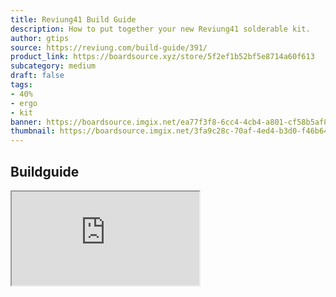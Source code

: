 ```yaml
---
title: Reviung41 Build Guide
description: How to put together your new Reviung41 solderable kit.
author: gtips
source: https://reviung.com/build-guide/391/
product_link: https://boardsource.xyz/store/5f2ef1b52bf5e8714a60f613
subcategory: medium
draft: false
tags: 
- 40%
- ergo
- kit
banner: https://boardsource.imgix.net/ea77f3f8-6cc4-4cb4-a801-cf58b5af8fcc.jpg
thumbnail: https://boardsource.imgix.net/3fa9c28c-70af-4ed4-b3d0-f46b64302461.jpg?auto=format&ixlib=react-9.2.0&q=80&w=300&dpr=1
---
```


## Buildguide

<iframe
  src="https://reviung.com/build-guide/391/"
  style={{width:"100%",minHeight:"80vh", height:"100%", border: "none"}}
></iframe>